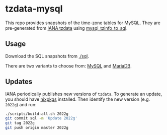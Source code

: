 # tzdata-mysql

This repo provides snapshots of the time-zone tables for MySQL.
They are pre-generated from [IANA tzdata](https://www.iana.org/time-zones)
using [mysql_tzinfo_to_sql](https://dev.mysql.com/doc/refman/8.0/en/mysql-tzinfo-to-sql.html).

## Usage

Download the SQL snapshots from [./sql](./sql).

There are two variants to choose from: [MySQL](./sql/tzdata-mysql80-main.sql) and [MariaDB](./sql/tzdata-mariadb-main.sql).

## Updates

IANA periodically publishes new versions of `tzdata`. To generate an update,
you should have [nixpkgs](https://nixos.org/download.html) installed.
Then identify the new version (e.g. `2022g`) and run:

```bash
./scripts/build-all.sh 2022g
git commit sql -m 'Update 2022g'
git tag 2022g
git push origin master 2022g
```
